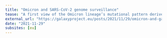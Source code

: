 ```yaml
---
title: "Omicron and SARS-CoV-2 genome surveillance"
tease: "A first view of the Omicron lineage’s mutational pattern derived transparently and fully reproducibly from raw sequencing reads"
external_url: "https://galaxyproject.eu/posts/2021/11/29/omicron-and-galaxy/"
date: "2021-11-29"
subsites: [eu]
---
```

